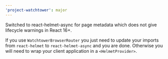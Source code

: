 ```yaml
---
'project-watchtower': major
---
```


Switched to react-helmet-async for page metadata which does not give lifecycle warnings in React 16+.

If you use `WatchtowerBrowserRouter` you just need to update your imports from `react-helmet` to `react-helmet-async` and you are done. Otherwise you will need to wrap your client application in a `<HelmetProvider>`.
